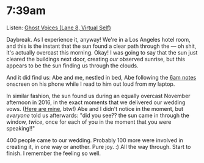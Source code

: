# 7:39am

Listen: [Ghost Voices (Lane 8, Virtual Self)](https://www.youtube.com/watch?v=jQrNLSG6_Ko)

Daybreak. As I experience it, anyway! We're in a Los Angeles hotel room, and this is the instant that the sun found a clear path through the — oh shit, it's actually overcast this morning. Okay! I was going to say that the sun just cleared the buildings next door, creating _our_ observed sunrise, but this appears to be the sun finding us through the clouds.

And it did find us: Abe and me, nestled in bed, Abe following the [6am notes](6am.md) onscreen on his phone while I read to him out loud from my laptop.

In similar fashion, the sun found us during an equally overcast November afternoon in 2016, in the exact moments that we delivered our wedding vows. ([Here are mine](../../../2016/my-wedding-vows.md), btw!) Abe and I didn't notice in the moment, but _everyone_ told us afterwards: "did you see?? the sun came in through the window, _twice_, once for each of you in the moment that you were speaking!!"

400 people came to our wedding. Probably 100 more were involved in creating it, in one way or another. Pure joy. :) All the way through. Start to finish. I remember the feeling so well.

<div><figure><img src="../../../.gitbook/assets/11.19.16 - Abe &#x26; Isaac - PRINT - (47).jpg" alt=""><figcaption></figcaption></figure> <figure><img src="../../../.gitbook/assets/11.19.16 - Abe &#x26; Isaac - PRINT - (470).jpg" alt=""><figcaption></figcaption></figure></div>

<div><figure><img src="../../../.gitbook/assets/11.19.16 - Abe &#x26; Isaac - PRINT - (146).jpg" alt=""><figcaption></figcaption></figure> <figure><img src="../../../.gitbook/assets/11.19.16 - Abe &#x26; Isaac - PRINT - (503).jpg" alt=""><figcaption></figcaption></figure></div>
